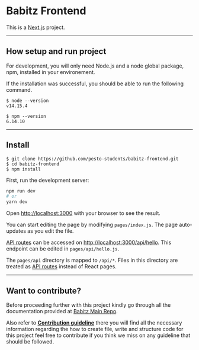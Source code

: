 # Babitz Frontend

This is a [Next.js](https://nextjs.org/) project.

---

## How setup and run project

For development, you will only need Node.js and a node global package, npm, installed in your environement.

If the installation was successful, you should be able to run the following command.

    $ node --version
    v14.15.4

    $ npm --version
    6.14.10

---

## Install

    $ git clone https://github.com/pesto-students/babitz-frontend.git
    $ cd babitz-frontend
    $ npm install
    
First, run the development server:

```bash
npm run dev
# or
yarn dev
```

Open [http://localhost:3000](http://localhost:3000) with your browser to see the result.

You can start editing the page by modifying `pages/index.js`. The page auto-updates as you edit the file.

[API routes](https://nextjs.org/docs/api-routes/introduction) can be accessed on [http://localhost:3000/api/hello](http://localhost:3000/api/hello). This endpoint can be edited in `pages/api/hello.js`.

The `pages/api` directory is mapped to `/api/*`. Files in this directory are treated as [API routes](https://nextjs.org/docs/api-routes/introduction) instead of React pages.

---

## Want to contribute?

Before proceeding further with this project kindly go through all the documentation provided at [Babitz Main Repo](https://github.com/pesto-students/babitz).

Also refer to **[Contribution guideline](/CONTRIBUTING.md)** there you will find all the necessary information regarding the how to create file, write and structure code for this project feel free to contribute if you think we miss on any guideline that should be followed.

